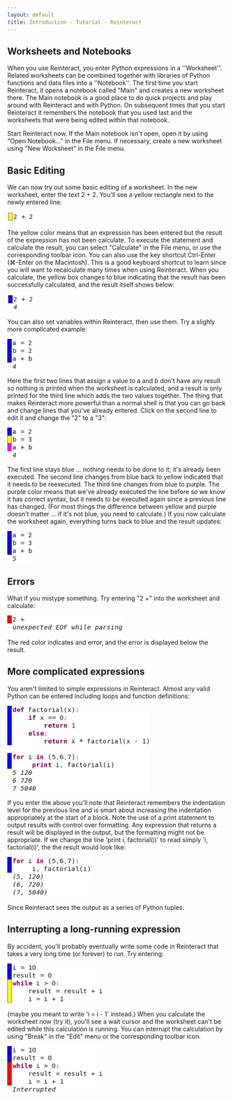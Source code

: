 ```yaml
---
layout: default
title: Introduction - Tutorial - Reinteract
---
```


Worksheets and Notebooks
------------------------

When you use Reinteract, you enter Python expressions in a ''Worksheet''. Related worksheets can be combined together with libraries of Python functions and data files into a ''Notebook''. The first time you start Reinteract, it opens a notebook called "Main" and creates a new worksheet there. The Main notebook is a good place to do quick projects and play around with Reinteract and with Python. On subsequent times that you start Reinteract it remembers the notebook that you used last and the worksheets that were being edited within that notebook.

Start Reinteract now. If the Main notebook isn't open, open it by using "Open Notebook..." in the File menu. If necessary, create a new worksheet using "New Worksheet" in the File menu.

Basic Editing
-------------

We can now try out some basic editing of a worksheet. In the new worksheet, enter the text 2 + 2. You'll see a yellow rectangle next to the newly entered line:

<img src="introduction1.png" />

The yellow color means that an expression has been entered but the result of the expression has not been calculate. To execute the statement and calculate the result, you can select "Calculate" in the File menu, or use the corresponding toolbar icon. You can also use the key shortcut Ctrl-Enter (⌘-Enter on the Macintosh). This is a good keyboard shortcut to learn since you will want to recalculate many times when using Reinteract. When you calculate, the yellow box changes to blue indicating that the result has been successfully calculated, and the result itself shows below:

<img src="introduction2.png" />

You can also set variables within Reinteract, then use them. Try a slighly more complicated example:

<img src="introduction3.png" />

Here the first two lines that assign a value to a and b don't have any result so nothing is printed when the worksheet is calculated, and a result is only printed for the third line which adds the two values together. The thing that makes Reinteract more powerful than a normal shell is that you can go back and change lines that you've already entered. Click on the second line to edit it and change the "2" to a "3":

<img src="introduction4.png" />

The first line stays blue ... nothing needs to be done to it; it's already been executed. The second line changes from blue back to yellow indicated that it needs to be reexecuted. The third line changes from blue to purple. The purple color means that we've already executed the line before so we know it has correct syntax, but it needs to be executed again since a previous line has changed. (For most things the difference between yellow and purple doesn't matter ... if it's not blue, you need to calculate.) If you now calculate the worksheet again, everything turns back to blue and the result updates:

<img src="introduction5.png" />

Errors
------

What if you mistype something. Try entering "2 +" into the worksheet and calculate:

<img src="introduction6.png" />

The red color indicates and error, and the error is displayed below the result.

More complicated expressions
----------------------------

You aren't limited to simple expressions in Reinteract. Almost any valid Python can be entered including loops and function definitions:

<img src="introduction7.png" />

If you enter the above you'll note that Reinteract remembers the indentation level for the previous line and is smart about increasing the indentation appropriately at the start of a block. Note the use of a print statement to output results with control over formatting. Any expression that returns a result will be displayed in the output, but the formatting might not be appropriate. If we change the line 'print i, factorial(i)' to read simply 'i, factorial(i)', the the result would look like:

<img src="introduction8.png" />

Since Reinteract sees the output as a series of Python tuples.

Interrupting a long-running expression
--------------------------------------

By accident, you'll probably eventually write some code in Reinteract that takes a very long time (or forever) to run. Try entering:

<img src="introduction9.png" />

(maybe you meant to write 'i = i - 1' instead.) When you calculate the worksheet now (try it), you'll see a wait cursor and the worksheet can't be edited while this calculation is running. You can interrupt the calculation by using "Break" in the "Edit" menu or the corresponding toolbar icon.

<img src="introduction10.png" />
